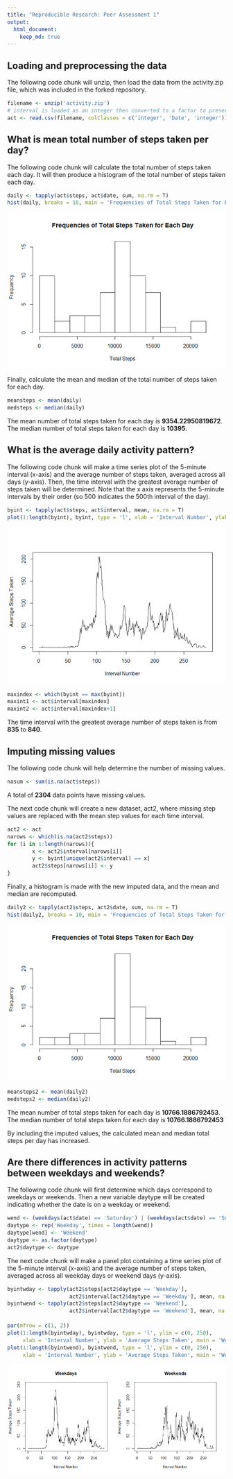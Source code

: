 ```yaml
---
title: "Reproducible Research: Peer Assessment 1"
output: 
  html_document:
    keep_md: true
---
```



## Loading and preprocessing the data

The following code chunk will unzip, then load the data from the activity.zip file, which was included in the forked repository.


```r
filename <- unzip('activity.zip')
# interval is loaded as an integer then converted to a factor to preserve the numeric order (instead of alphabetical)
act <- read.csv(filename, colClasses = c('integer', 'Date', 'integer'))
```

## What is mean total number of steps taken per day?

The following code chunk will calculate the total number of steps taken each day. It will then produce a histogram of the total number of steps taken each day. 


```r
daily <- tapply(act$steps, act$date, sum, na.rm = T)
hist(daily, breaks = 10, main = 'Frequencies of Total Steps Taken for Each Day', xlab = 'Total Steps')
```

![](PA1_template_files/figure-html/unnamed-chunk-2-1.png)<!-- -->

Finally, calculate the mean and median of the total number of steps taken for each day.


```r
meansteps <- mean(daily)
medsteps <- median(daily)
```

The mean number of total steps taken for each day is **9354.22950819672**.  
The median number of total steps taken for each day is **10395**.

## What is the average daily activity pattern?

The following code chunk will make a time series plot of the 5-minute interval (x-axis) and the average number of steps taken, averaged across all days (y-axis). Then, the time interval with the greatest average number of steps taken will be determined. Note that the x axis represents the 5-minute intervals by their order (so 500 indicates the 500th interval of the day).


```r
byint <- tapply(act$steps, act$interval, mean, na.rm = T)
plot(1:length(byint), byint, type = 'l', xlab = 'Interval Number', ylab = 'Average Steps Taken')
```

![](PA1_template_files/figure-html/unnamed-chunk-4-1.png)<!-- -->

```r
maxindex <- which(byint == max(byint))
maxint1 <- act$interval[maxindex]
maxint2 <- act$interval[maxindex+1]
```

The time interval with the greatest average number of steps taken is from **835** to **840**.

## Imputing missing values

The following code chunk will help determine the number of missing values.


```r
nasum <- sum(is.na(act$steps))
```

A total of **2304** data points have missing values.  

The next code chunk will create a new dataset, act2, where missing step values are replaced with the mean step values for each time interval.


```r
act2 <- act
narows <- which(is.na(act2$steps))
for (i in 1:length(narows)){
        x <- act2$interval[narows[i]]
        y <- byint[unique(act2$interval) == x]
        act2$steps[narows[i]] <- y
}
```

Finally, a histogram is made with the new imputed data, and the mean and median are recomputed.


```r
daily2 <- tapply(act2$steps, act2$date, sum, na.rm = T)
hist(daily2, breaks = 10, main = 'Frequencies of Total Steps Taken for Each Day', xlab = 'Total Steps')
```

![](PA1_template_files/figure-html/unnamed-chunk-7-1.png)<!-- -->


```r
meansteps2 <- mean(daily2)
medsteps2 <- median(daily2)
```

The mean number of total steps taken for each day is **10766.1886792453**.  
The median number of total steps taken for each day is **10766.1886792453**  

By including the imputed values, the calculated mean and median total steps per day has increased.

## Are there differences in activity patterns between weekdays and weekends?

The following code chunk will first determine which days correspond to weekdays or weekends. Then a new variable daytype will be created indicating whether the date is on a weekday or weekend.


```r
wend <- (weekdays(act$date) == 'Saturday') | (weekdays(act$date) == 'Sunday') 
daytype <- rep('Weekday', times = length(wend))
daytype[wend] <- 'Weekend'
daytype <- as.factor(daytype)
act2$daytype <- daytype
```

The next code chunk will make a panel plot containing a time series plot of the 5-minute interval (x-axis) and the average number of steps taken, averaged across all weekday days or weekend days (y-axis).


```r
byintwday <- tapply(act2$steps[act2$daytype == 'Weekday'], 
                    act2$interval[act2$daytype == 'Weekday'], mean, na.rm = T)
byintwend <- tapply(act2$steps[act2$daytype == 'Weekend'], 
                    act2$interval[act2$daytype == 'Weekend'], mean, na.rm = T)

par(mfrow = c(1, 2))
plot(1:length(byintwday), byintwday, type = 'l', ylim = c(0, 250),
     xlab = 'Interval Number', ylab = 'Average Steps Taken', main = 'Weekdays')
plot(1:length(byintwend), byintwend, type = 'l', ylim = c(0, 250),
     xlab = 'Interval Number', ylab = 'Average Steps Taken', main = 'Weekends')
```

![](PA1_template_files/figure-html/unnamed-chunk-10-1.png)<!-- -->
